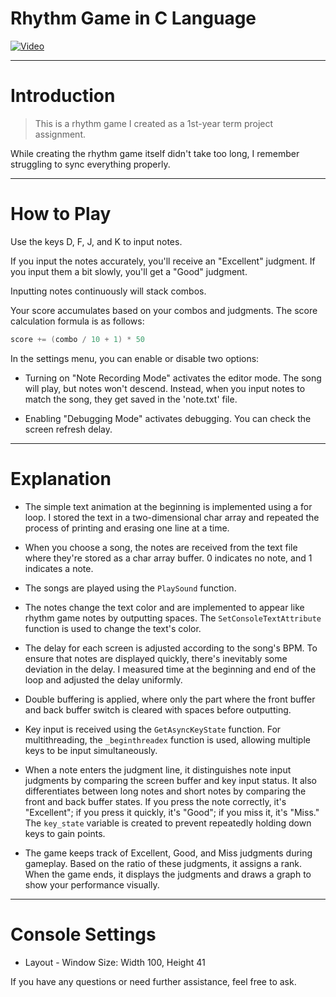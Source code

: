 # Rhythm Game in C Language
[![Video](http://img.youtube.com/vi/flk778sG75g/0.jpg)](https://www.youtube.com/watch?v=flk778sG75g)

---

# Introduction
> This is a rhythm game I created as a 1st-year term project assignment.

While creating the rhythm game itself didn't take too long, I remember struggling to sync everything properly.

---

# How to Play

Use the keys D, F, J, and K to input notes.

If you input the notes accurately, you'll receive an "Excellent" judgment. If you input them a bit slowly, you'll get a "Good" judgment.

Inputting notes continuously will stack combos.

Your score accumulates based on your combos and judgments. The score calculation formula is as follows:
```c
score += (combo / 10 + 1) * 50
```

In the settings menu, you can enable or disable two options:

- Turning on "Note Recording Mode" activates the editor mode. The song will play, but notes won't descend. Instead, when you input notes to match the song, they get saved in the 'note.txt' file.

- Enabling "Debugging Mode" activates debugging. You can check the screen refresh delay.

---

# Explanation
- The simple text animation at the beginning is implemented using a for loop. I stored the text in a two-dimensional char array and repeated the process of printing and erasing one line at a time.

- When you choose a song, the notes are received from the text file where they're stored as a char array buffer. 0 indicates no note, and 1 indicates a note.

- The songs are played using the `PlaySound` function.

- The notes change the text color and are implemented to appear like rhythm game notes by outputting spaces. The `SetConsoleTextAttribute` function is used to change the text's color.

- The delay for each screen is adjusted according to the song's BPM. To ensure that notes are displayed quickly, there's inevitably some deviation in the delay. I measured time at the beginning and end of the loop and adjusted the delay uniformly.

- Double buffering is applied, where only the part where the front buffer and back buffer switch is cleared with spaces before outputting.

- Key input is received using the `GetAsyncKeyState` function. For multithreading, the `_beginthreadex` function is used, allowing multiple keys to be input simultaneously.

- When a note enters the judgment line, it distinguishes note input judgments by comparing the screen buffer and key input status. It also differentiates between long notes and short notes by comparing the front and back buffer states. If you press the note correctly, it's "Excellent"; if you press it quickly, it's "Good"; if you miss it, it's "Miss." The `key_state` variable is created to prevent repeatedly holding down keys to gain points.

- The game keeps track of Excellent, Good, and Miss judgments during gameplay. Based on the ratio of these judgments, it assigns a rank. When the game ends, it displays the judgments and draws a graph to show your performance visually.

---

# Console Settings

- Layout - Window Size: Width 100, Height 41

If you have any questions or need further assistance, feel free to ask.
